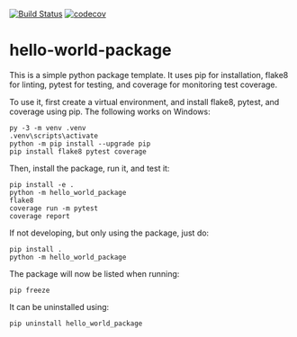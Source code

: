 [![Build Status](https://github.com/jfhbuist/hello-world-package/actions/workflows/CI.yml/badge.svg?event=push)](https://github.com/jfhbuist/hello-world-package/actions)
[![codecov](https://codecov.io/gh/jfhbuist/hello-world-package/branch/master/graph/badge.svg?token=C4OJDHTMWJ)](https://codecov.io/gh/jfhbuist/hello-world-package)

# hello-world-package

This is a simple python package template.
It uses pip for installation, flake8 for linting, pytest for testing, and coverage for monitoring test coverage.

To use it, first create a virtual environment, and install flake8, pytest, and coverage using pip.
The following works on Windows: 
```
py -3 -m venv .venv
.venv\scripts\activate
python -m pip install --upgrade pip
pip install flake8 pytest coverage
```

Then, install the package, run it, and test it:
```
pip install -e .
python -m hello_world_package
flake8
coverage run -m pytest
coverage report
```

If not developing, but only using the package, just do:
```
pip install .
python -m hello_world_package
```

The package will now be listed when running:
```
pip freeze
```

It can be uninstalled using:
```
pip uninstall hello_world_package
```
